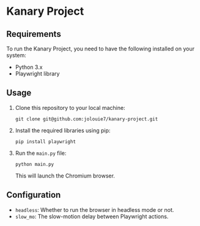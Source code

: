 # Kanary Project

## Requirements

To run the Kanary Project, you need to have the following installed on your system:

- Python 3.x
- Playwright library

## Usage

1. Clone this repository to your local machine:

   ```
   git clone git@github.com:jolouie7/kanary-project.git
   ```

2. Install the required libraries using pip:

   ```
   pip install playwright
   ```

3. Run the `main.py` file:

   ```
   python main.py
   ```

   This will launch the Chromium browser.

## Configuration

- `headless`: Whether to run the browser in headless mode or not.
- `slow_mo`: The slow-motion delay between Playwright actions.
